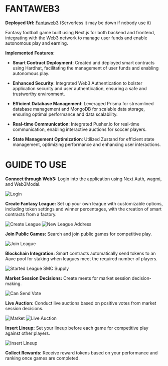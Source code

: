 # FANTAWEB3

**Deployed Url:** [Fantaweb3](https://fantaweb3-frontend.onrender.com/) (Serverless it may be down if nobody use it)

Fantasy football game built using Next.js for both backend and frontend, integrating with the Web3 network to manage user funds and enable autonomous play and earning.

**Implemented Features:**

- **Smart Contract Deployment**: Created and deployed smart contracts using Hardhat, facilitating the management of user funds and enabling autonomous play.

- **Enhanced Security**: Integrated Web3 Authentication to bolster application security and user authentication, ensuring a safe and trustworthy environment.

- **Efficient Database Management**: Leveraged Prisma for streamlined database management and MongoDB for scalable data storage, ensuring optimal performance and data scalability.

- **Real-time Communication**: Integrated Pusher.io for real-time communication, enabling interactive auctions for soccer players.

- **State Management Optimization**: Utilized Zustand for efficient state management, optimizing performance and enhancing user interactions.

# GUIDE TO USE

**Connect through Web3:** Login into the application using Next Auth, wagmi, and Web3Modal.

![Login](https://github.com/Army-99/fantaweb3/assets/101435102/cb2e1447-7e3c-4d70-999b-339363359594)

**Create Fantasy League:** Set up your own league with customizable options, including token settings and winner percentages, with the creation of smart contracts from a factory.

![Create League](https://github.com/Army-99/fantaweb3/assets/101435102/6f78177f-d5de-48b2-bef5-4deebc072e02)
![New League Address](https://github.com/Army-99/fantaweb3/assets/101435102/69cfc003-f716-422d-b762-d5ff7fb9f2d1)

**Join Public Games:** Search and join public games for competitive play.

![Join League](https://github.com/Army-99/fantaweb3/assets/101435102/d52830c7-1632-465b-aafe-43cf3d4aa638)

**Blockchain Integration:** Smart contracts automatically send tokens to an Aave pool for staking when leagues meet the required number of players.

![Started League SMC Supply](https://github.com/Army-99/fantaweb3/assets/101435102/dbc3cfc0-8f6e-4816-acdc-b707a647d126)

**Market Session Decisions:** Create meets for market session decision-making.

![Can Send Vote](https://github.com/Army-99/fantaweb3/assets/101435102/8f4e3bdd-cc67-4f7a-b57b-02b11edf8b9a)

**Live Auction:** Conduct live auctions based on positive votes from market session decisions.

![Market](https://github.com/Army-99/fantaweb3/assets/101435102/0f6eced3-5491-463f-980c-fe5ce3cd7b8e)
![Live Auction](https://github.com/Army-99/fantaweb3/assets/101435102/1ea3e9da-9811-47ba-b50b-a5715adfbe38)

**Insert Lineup:** Set your lineup before each game for competitive play against other players.

![Insert Lineup](https://github.com/Army-99/fantaweb3/assets/101435102/4e625fb8-b43f-40c2-9b24-d5bf4f9b23db)

**Collect Rewards:** Receive reward tokens based on your performance and ranking once games are completed.
